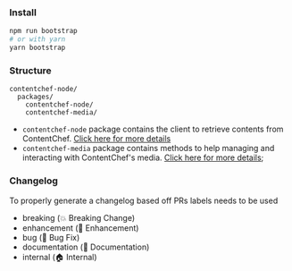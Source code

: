 ### Install

```bash
npm run bootstrap
# or with yarn
yarn bootstrap
```

### Structure

```
contentchef-node/
  packages/
    contentchef-node/
    contentchef-media/
```

* `contentchef-node` package contains the client to retrieve contents from ContentChef. [Click here for more details](./packages/contentchef-node/README.md)
* `contentchef-media` package contains methods to help managing and interacting with ContentChef's media. [Click here for more details](./packages/contentchef-media/README.md);

### Changelog

To properly generate a changelog based off PRs labels needs to be used

- breaking (💥 Breaking Change)
- enhancement (🚀 Enhancement)
- bug (🐛 Bug Fix)
- documentation (📝 Documentation)
- internal (🏠 Internal)